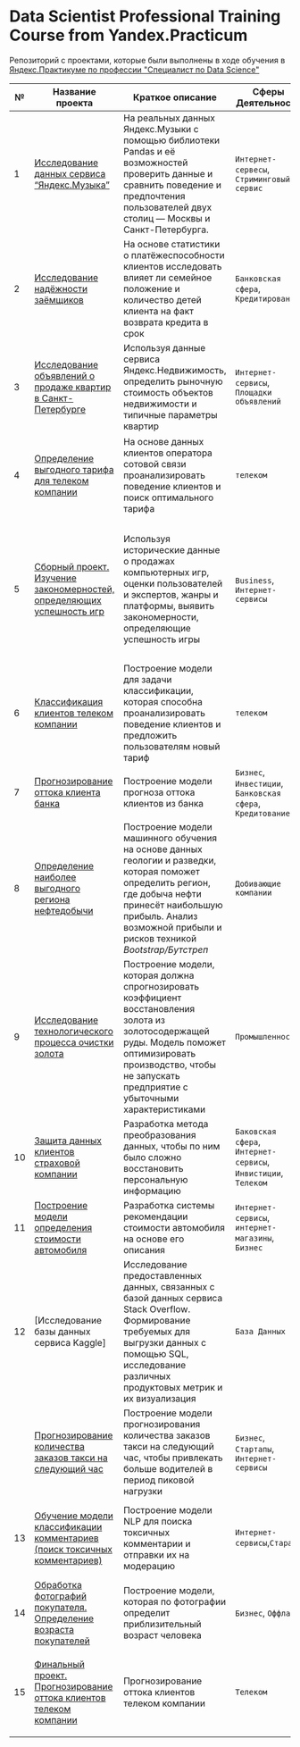 # Data Scientist Professional Training Course from Yandex.Practicum

 Репозиторий с проектами, которые были выполнены в ходе обучения в [Яндекс.Практикуме по профессии "Специалист по Data Science"](https://practicum.yandex.ru/data-scientist/)

| № | Название проекта  | Краткое описание | Сферы Деятельности |Направление Деятельности | Инструменты |
|--|--|--|--|--|--|
|1| [Исследование данных сервиса “Яндекс.Музыка”](https://github.com/Aliobead234/Resume_YP/tree/886985ed8c2c665ecac11ccd3a3315c5f97bcf95/01.%20%D0%AF%D0%BD%D0%B4%D0%B5%D0%BA%D1%81%20%D0%9C%D1%83%D0%B7%D1%8B%D0%BA%D0%B0) | На реальных данных Яндекс.Музыки c помощью библиотеки Pandas и её возможностей проверить данные и сравнить поведение и предпочтения пользователей двух столиц — Москвы и Санкт-Петербурга. | `Интернет-сервесы`, `Стриминговый сервис`| `Data Analyst`| `Python`, `Pandas`, `Jupyter Notebook` |
|2| [Исследование надёжности заёмщиков](https://github.com/Aliobead234/Resume_YP/tree/886985ed8c2c665ecac11ccd3a3315c5f97bcf95/02.%20%D0%9F%D1%80%D0%B5%D0%B4%D0%BE%D0%B1%D1%80%D0%B0%D0%B1%D0%BE%D1%82%D0%BA%D0%B0_%D0%B4%D0%B0%D0%BD%D0%BD%D1%8B%D1%85) | На основе статистики о платёжеспособности клиентов исследовать влияет ли семейное положение и количество детей клиента на факт возврата кредита в срок | `Банковская сфера`, `Кредитирование` | `Data Analyst`, `Финансовый Аналитик` | `Python`, `Pandas`, `Предобработка данных` |
|3| [Исследование объявлений о продаже квартир в Санкт-Петербурге](https://github.com/Aliobead234/Resume_YP/tree/886985ed8c2c665ecac11ccd3a3315c5f97bcf95/03.%20%D0%98%D1%81%D1%81%D0%BB%D0%B5%D0%B4%D0%BE%D0%B2%D0%B0%D1%82%D0%B5%D0%BB%D1%8C%D1%81%D0%BA%D0%B8%D0%B9_%D0%90%D0%BD%D0%B0%D0%BB%D0%B8%D0%B7_%D0%B4%D0%B0%D0%BD%D0%BD%D1%8B%D1%85) | Используя данные сервиса Яндекс.Недвижимость, определить рыночную стоимость объектов недвижимости и типичные параметры квартир | `Интернет-сервисы`, `Площадки объявлений` | `Маркитинг аналитик`, `Fraud-аналитик`, `Data Analyst`| `Python`, `Pandas`, `Matplotlib`, `Исследовательский анализ данных`, `Визуализация данных`, `Предобработка данных`|
|4| [Определение выгодного тарифа для телеком компании](https://github.com/Aliobead234/Resume_YP/tree/886985ed8c2c665ecac11ccd3a3315c5f97bcf95/04.%20%D0%A1%D1%82%D0%B0%D1%82%D0%B8%D1%87%D0%B5%D1%81%D0%BA%D0%B8%D0%B9_%D0%90%D0%BD%D0%B0%D0%BB%D0%B8%D0%B7_%D0%B4%D0%B0%D0%BD%D0%BD%D1%8B%D1%85) | На основе данных клиентов оператора сотовой связи проанализировать поведение клиентов и поиск оптимального тарифа | `телеком` |  `Маркетинг-аналитик`, `Продуктовый аналитик`, `Data Analyst` | `Python`, `Pandas`, `Matplotlib`, `NumPy`, `SciPy`, `Описательная статистика`, `Проверка статистических гипотез`|
|5| [Сборный проект. Изучение закономерностей, определяющих успешность игр](https://github.com/Aliobead234/Resume_YP/tree/886985ed8c2c665ecac11ccd3a3315c5f97bcf95/05.%20%D0%A1%D0%B1%D0%BE%D1%80%D0%BD%D1%8B%D0%B9_%D0%9F%D1%80%D0%BE%D0%B5%D0%BA%D1%82_1) | Используя исторические данные о продажах компьютерных игр, оценки пользователей и экспертов, жанры и платформы, выявить закономерности, определяющие успешность игры | `Business`, `Интернет-сервисы` | `Data Analyst`, `Маркитинг аналитик`, `Fraud-аналитик`, `Продуктовый аналитик` | `Python`, `Pandas`, `Matplotlib`, `NumPy`, `SciPy`, `Seaborn`, `Предобработка данных`, `Исследовательский анализ данных`, `Проверка статистических гипотез`, `Описательная статистика`, `Визуализация данных`|
|6| [Классификация клиентов телеком компании](https://github.com/Aliobead234/Resume_YP/tree/886985ed8c2c665ecac11ccd3a3315c5f97bcf95/06.%20%D0%92%D0%B2%D0%B5%D0%B4%D0%B5%D0%BD%D0%B8%D0%B5_%D0%B2_%D0%BC%D0%B0%D1%88%D0%B8%D0%BD%D0%BD%D0%BE%D0%B5_%D0%BE%D0%B1%D1%83%D1%87%D0%B5%D0%BD%D0%B8%D0%B5) | Построение модели для задачи классификации, которая способна проанализировать поведение клиентов и предложить пользователям новый тариф | `телеком` | `ML`,`Классификация` | `Python`, `Pandas`, `Matplotlib`, `Seaborn`, `Scikit-learn`|
|7| [Прогнозирование оттока клиента банка](https://github.com/Aliobead234/Resume_YP/tree/886985ed8c2c665ecac11ccd3a3315c5f97bcf95/07.%20%D0%9E%D0%B1%D1%83%D1%87%D0%B5%D0%BD%D0%B8%D0%B5_%D1%81_%D1%83%D1%87%D0%B8%D1%82%D0%B5%D0%BB%D0%B5%D0%BC) | Построение модели прогноза оттока клиентов из банка | `Бизнес`, `Инвестиции`, `Банковская сфера`, `Кредитование` | `ML`, `Классификация` | `Python`, `Pandas`, `Matplotlib`, `NumPy`, `Seaborn`, `Scikit-learn`|
|8| [Определение наиболее выгодного региона нефтедобычи](https://github.com/Aliobead234/Resume_YP/tree/886985ed8c2c665ecac11ccd3a3315c5f97bcf95/08.%20%D0%9C%D0%B0%D1%88%D0%B8%D0%BD%D0%BD%D0%BE%D0%B5_%D0%BE%D0%B1%D1%83%D1%87%D0%B5%D0%BD%D0%B8%D0%B5_%D0%B2_%D0%B1%D0%B8%D0%B7%D0%BD%D0%B5%D1%81%D0%B5) | Построение модели машинного обучения на основе данных геологии и разведки, которая поможет определить регион, где добыча нефти принесёт наибольшую прибыль. Анализ возможной прибыли и рисков техникой _Bootstrap/Бутстреп_ | `Добивающие компании` | `ML`, `Регррессия`, `Разработка бизнес-модели`, `Финансовый Аналитик` | `Python`, `Pandas`, `Matplotlib`, `NumPy`, `Seaborn`, `Scikit-learn`, `Bootstrap`|
|9| [Исследование технологического процесса очистки золота](https://github.com/Aliobead234/Resume_YP/tree/886985ed8c2c665ecac11ccd3a3315c5f97bcf95/09.%20%D0%A1%D0%B1%D0%BE%D1%80%D0%BD%D1%8B%D0%B9_%D0%9F%D1%80%D0%BE%D0%B5%D0%BA%D1%82_2) | Построение модели, которая должна cпрогнозировать коэффициент восстановления золота из золотосодержащей руды. Модель поможет оптимизировать производство, чтобы не запускать предприятие с убыточными характеристиками | `Промышленность` | `ML`, `Аналитик(Универсал)` | `Python`, `Pandas`, `Matplotlib`, `NumPy`, `Seaborn`, `Scikit-learn`, `Исследовательский анализ данных`|
|10| [Защита данных клиентов страховой компании](https://github.com/Aliobead234/Resume_YP/tree/886985ed8c2c665ecac11ccd3a3315c5f97bcf95/10.%20%D0%9B%D0%B8%D0%BD%D0%B5%D0%B9%D0%BD%D0%B0%D1%8F_%D0%90%D0%BB%D0%B3%D0%B5%D0%B1%D1%80%D0%B0) | Разработка метода преобразования данных, чтобы по ним было сложно восстановить персональную информацию | `Баковская сфера`, `Интернет-сервисы`, `Инвистиции`, `Телеком` | `ML` | `Python`, `Pandas`, `Matplotlib`, `NumPy`, `Scikit-learn`|
|11| [Построение модели определения стоимости автомобиля](https://github.com/Aliobead234/Resume_YP/tree/886985ed8c2c665ecac11ccd3a3315c5f97bcf95/11.%20%D0%A7%D0%B8%D1%81%D0%BB%D0%B5%D0%BD%D0%BD%D1%8B%D0%B5_%D0%9C%D0%B5%D1%82%D0%BE%D0%B4%D1%8B) | Разработка системы рекомендации стоимости автомобиля на основе его описания | `Интернет-сервисы`, `интернет-магазины`, `Бизнес` | `ML` | `Python`, `Pandas`, `Matplotlib`, `NumPy`, `Scikit-learn`, `Seaborn`, `CatBoost`, `LightGBM`|
|12| [Исследование базы данных сервиса Kaggle] | Исследование предоставленных данных, связанных с базой данных сервиса Stack Overflow. Формирование требуемых для выгрузки данных с помощью SQL, исследование различных продуктовых метрик и их визуализация| `База Данных` |`Big Data` | `Python`, `Pandas`, `SQL`, `SQLAlchemy`, `Matplotlib`, `Seaborn`|
| | [Прогнозирование количества заказов такси на следующий час](https://github.com/Aliobead234/Resume_YP/tree/886985ed8c2c665ecac11ccd3a3315c5f97bcf95/12.%20%D0%92%D1%80%D0%B5%D0%BC%D0%B5%D0%BD%D0%BD%D1%8B%D0%B5_%D0%A0%D1%8F%D0%B4%D1%8B) | Построение модели прогнозирования количества заказов такси на следующий час, чтобы привлекать больше водителей в период пиковой нагрузки | `Бизнес`, `Стартапы`, `Интернет-сервисы` | `ML` | `Python`, `Pandas`, `Matplotlib`, `NumPy`, `Scikit-learn`, `Seaborn`, `CatBoost`, `XGBoost`, `LightGBM`, `Statsmodels`|
|13| [Обучение модели классификации комментариев (поиск токсичных комментариев)](https://github.com/Aliobead234/Resume_YP/tree/886985ed8c2c665ecac11ccd3a3315c5f97bcf95/13.%20%D0%9C%D0%B0%D1%88%D0%B8%D0%BD%D0%BD%D0%BE%D0%B5_%D0%9E%D0%B1%D1%83%D1%87%D0%B5%D0%BD%D0%B8%D1%8F_%D0%B4%D0%BB%D1%8F_%D1%82%D0%B5%D0%BA%D1%81%D1%82%D0%BE%D0%B2) | Построение модели NLP для поиска токсичных комментарии и отправки их на модерацию | `Интернет-сервисы`,`Старапы` |`NLP`, `ML`| `Python`, `Pandas`, `Matplotlib`, `NumPy`, `Scikit-learn`, `Seaborn`, `NLTK`, `Re`, `CatBoost`, `XGBoost`, `LightGBM`, `BERT`,`TF-IDF`|
|14| [Обработка фотографий покупателя. Определение возраста покупателей](https://github.com/Aliobead234/Resume_YP/tree/886985ed8c2c665ecac11ccd3a3315c5f97bcf95/14.%20%D0%9A%D0%BE%D0%BC%D0%BF%D1%8C%D1%8E%D1%82%D0%B5%D1%80%D0%BD%D0%BE%D0%B5_%D0%B7%D1%80%D0%B5%D0%BD%D0%B8%D0%B5) |Построение модели, которая по фотографии определит приблизительный возраст человека | `Бизнес`, `Оффлайн` | `СV`, `ML` | `Python`, `Pandas`, `Matplotlib`, `NumPy`, `Seaborn`, `Keras`|
|15| [Финальный проект. Прогнозирование оттока клиентов телеком компании](https://github.com/Aliobead234/Resume_YP/tree/886985ed8c2c665ecac11ccd3a3315c5f97bcf95/15.%20%D0%94%D0%B8%D0%BF%D0%BB%D0%BE%D0%BC%D0%BD%D1%8B%D0%B9_%D0%BF%D1%80%D0%BE%D0%B5%D0%BA%D1%82_%D1%82%D0%B5%D0%BB%D0%B5%D0%BA%D0%BE%D0%BC) |Прогнозирование оттока клиентов телеком компании | `Телеком` | `Data Scientist` | `Python`, `Pandas` , `Matplotlib`, `NumPy`, `Scikit-learn`, `Seaborn`, `CatBoost`, `XGBoost`, `LightGBM`, `Исследовательский анализ данных`, `Классификация`|
